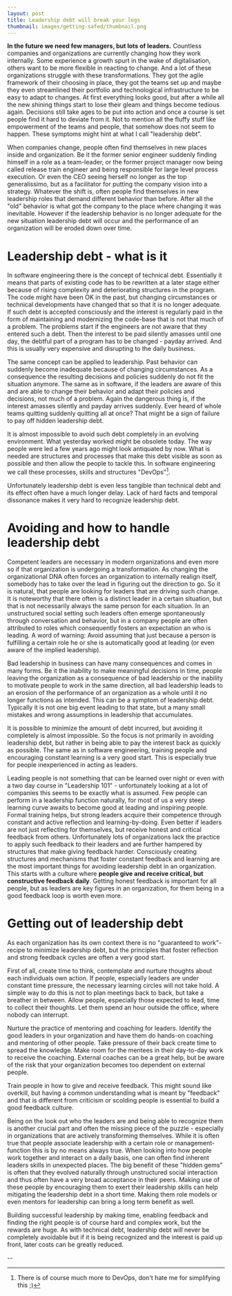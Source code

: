 ```yaml
---
layout: post
title: Leadership debt will break your legs
thumbnail: images/getting-safed/thumbnail.png
---
```


**In the future we need few managers, but lots of leaders.** Countless companies and organizations are currently changing how they work internally. Some experience a growth spurt in the wake of digitalisation, others want to be more flexible in reacting to change. And a lot of these organizations struggle with these transformations. They got the agile framework of their choosing in place, they got the teams set up and maybe they even streamlined their portfolio and technological infrastructure to be easy to adapt to changes. At first everything looks good, but after a while all the new shining things start to lose their gleam and things become tedious again. Decisions still take ages to be put into action and once a course is set people find it hard to deviate from it. Not to mention all the fluffy stuff like empowerment of the teams and people, that somehow does not seem to happen. These symptoms might hint at what I call "leadership debt". 

When companies change, people often find themselves in new places inside and organization. Be it the former senior engineer suddenly finding himself in a role as a team-leader, or the former project manager now being called release train engineer and being responsible for large level process execution. Or even the CEO seeing herself no longer as the top generalissimo, but as a facilitator for putting the company vision into a strategy. Whatever the shift is, often people find themselves in new leadership roles that demand different behavior than before. After all the "old" behavior is what got the company to the place where changing it was inevitable. However if the leadership behavior is no longer adequate for the new situation leadership debt will occur and the performance of an organization will be eroded down over time. 

# Leadership debt - what is it

In software engineering there is the concept of technical debt. Essentially it means that parts of existing code has to be rewritten at a later stage either because of rising complexity and deteriorating structures in the program. The code might have been OK in the past, but changing circumstances or technical developments have changed that so that it is no longer adequate. If such debt is accepted consciously and the interest is regularly paid in the form of maintaining and modernizing the code-base that is not that much of a problem. The problems start if the engineers are not aware that they entered such a debt. Then the interest to be paid silently amasses until one day, the debtful part of a program has to be changed - payday arrived. And this is usually very expensive and disrupting to the daily business. 

The same concept can be applied to leadership. Past behavior can suddenly become inadequate because of changing circumstances. As a consequence the resulting decisions and policies suddenly do not fit the situation anymore. The same as in software, if the leaders are aware of this and are able to change their behavior and adapt their policies and decisions, not much of a problem. Again the dangerous thing is, if the interest amasses silently and payday arrives suddenly. Ever heard of whole teams quitting suddenly quitting all at once? That might be a sign of failure to pay off hidden leadership debt.

It is almost impossible to avoid such debt completely in an evolving environment. What yesterday worked might be obsolete today. The way people were led a few years ago might look antiquated by now. What is needed are structures and processes that make this debt visible as soon as possible and then allow the people to tackle this. In software engineering we call these processes, skills and structures "DevOps"[^1]. 

Unfortunately leadership debt is even less tangible than technical debt and its effect often have a much longer delay. Lack of hard facts and temporal dissonance makes it very hard to recognize leadership debt. 

# Avoiding and how to handle leadership debt 

Competent leaders are necessary in modern organizations and even more so if that organization is undergoing a transformation. As changing the organizational DNA often forces an organization to internally realign itself, somebody has to take over the lead in figuring out the direction to go. So it is natural, that people are looking for leaders that are driving such change. It is noteworthy that there often is a distinct leader in a certain situation, but that is not necessarily always the same person for each situation. In an unstructured social setting such leaders often emerge spontaneously through conversation and behavior, but in a company people are often attributed to roles which consequently fosters an expectation an who is leading. A word of warning: Avoid assuming that just because a person is fulfilling a certain role he or she is automatically good at leading (or even aware of the implied leadership). 

Bad leadership in business can have many consequences and comes in many forms. Be it the inability to make meaningful decisions in time, people leaving the organization as a consequence of bad leadership or the inability to motivate people to work in the same direction, all bad leadership leads to an erosion of the performance of an organization as a whole until it no longer functions as intended. This can be a symptom of leadership debt. Typically it is not one big event leading to that state, but a many small mistakes and wrong assumptions in leadership that accumulates. 

It is possible to minimize the amount of debt incurred, but avoiding it completely is almost impossible. So the focus is not primarily in avoiding leadership debt, but rather in being able to pay the interest back as quickly as possible. The same as in software engineering, training people and encouraging constant learning is a very good start. This is especially true for people inexperienced in acting as leaders. 

Leading people is not something that can be learned over night or even with a two day course in "Leadership 101" - unfortunately looking at a lot of companies this seems to be exactly what is assumed. Few people can perform in a leadership function naturally, for most of us a very steep learning curve awaits to become good at leading and inspiring people. Formal training helps, but strong leaders acquire their competence through constant and active reflection and learning-by-doing. Even better if leaders are not just reflecting for themselves, but receive honest and critical feedback from others. Unfortunately lots of organizations lack the practice to apply such feedback to their leaders and are further hampered by structures that make giving feedback harder. Consciously creating structures and mechanisms that foster constant feedback and learning are the most important things for avoiding leadership debt in an organization. This starts with a culture where **people give and receive critical, but constructive feedback daily**. 
Getting honest feedback is important for all people, but as leaders are key figures in an organization, for them being in a good feedback loop is worth even more. 

# Getting out of leadership debt

As each organization has its own context there is no "guaranteed to work"-recipe to minimize leadership debt, but the principles that foster reflection and strong feedback cycles are often a very good start. 

First of all, create time to think, contemplate and nurture thoughts about each individuals own action. If people, especially leaders are under constant time pressure, the necessary learning circles will not take hold. A simple way to do this is not to plan meetings back to back, but take a breather in between. Allow people, especially those expected to lead, time to collect their thoughts. Let them spend an hour outside the office, where nobody can interrupt. 

Nurture the practice of mentoring and coaching for leaders. Identify the good leaders in your organization and have them do hands-on coaching and mentoring of other people. Take pressure of their back create time to spread the knowledge. Make room for the mentees in their day-to-day work to receive the coaching.
External coaches can be a great help, but be aware of the risk that your organization becomes too dependent on external people. 

Train people in how to give and receive feedback. This might sound like overkill, but having a common understanding what is meant by "feedback" and that is different from criticism or scolding people is essential to build a good feedback culture. 

Being on the look out who the leaders are and being able to recognize them is another crucial part and often the missing piece of the puzzle - especially in organizations that are actively transforming themselves. While it is often true that people associate leadership with a certain role or management-function this is by no means always true. When looking into how people work together and interact on a daily basis, one can often find inherent leaders skills in unexpected places. The big benefit of these "hidden gems" is often that they evolved naturally through unstructured social interaction and thus often have a very broad acceptance in their peers. Making use of these people by encouraging them to exert their leadership skills can help mitigating the leadership debt in a short time. Making them role models or even mentors for leadership can bring a long term benefit as well. 

Building successful leadership by making time, enabling feedback and finding the right people is of course hard and complex work, but the rewards are huge. 
As with technical debt, leadership debt will never be completely avoidable but if it is being recognized and the interest is paid up front, later costs can be greatly reduced. 

--

[^1]: There is of course much more to DevOps, don't hate me for simplifying this ;)
